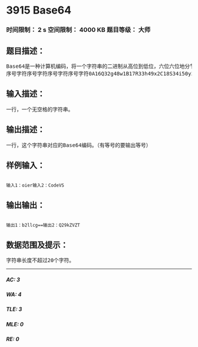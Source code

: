 # 3915 Base64   
### 时间限制： 2 s     空间限制： 4000 KB     题目等级： 大师  
## 题目描述：  

<pre>
Base64是一种计算机编码，将一个字符串的二进制从高位到低位，六位六位地分节，前面添两个0，再换成ASCII字符。如：字符s13ASCII码1154951二进制011100110011000100110011六位分组011100110011000100110011添000011100001100110000010000110011十进制2851451Base64czEz如果原文字节数除以3余1，那么要在最后补充两个等号（=）。余2则补一个，没有余数就不用补。下面是Base64编码表。  
序号字符序号字符序号字符序号字符0A16Q32g48w1B17R33h49x2C18S34i50y3D19T35j51z4E20U36k5205F21V37l5316G22W38m5427H23X39n5538I24Y40o5649J25Z41p57510K26a42q58611L27b43r59712M28c44s60813N29d45t61914O30e46u62+15P31f47v63/请编一个将字符串转换成Base64的程序。
</pre>
  
  
## 输入描述：  

<pre>
一行，一个无空格的字符串。
</pre>
  
  
## 输出描述：  

<pre>
一行，这个字符串对应的Base64编码。（有等号的要输出等号）
</pre>
  
  
## 样例输入：  

<pre><code>
输入1：oier输入2：CodeVS
</code></pre>
  
  
## 输出输出：  

<pre><code>
输出1：b2llcg==输出2：Q29kZVZT
</code></pre>
  
  
## 数据范围及提示：  

<pre>
字符串长度不超过20个字符。
</pre>
  
  
***  

##### AC: 3  
##### WA: 4  
##### TLE: 3  
##### MLE: 0  
##### RE: 0  
